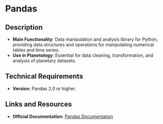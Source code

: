 # Pandas

## Description
- **Main Functionality**: Data manipulation and analysis library for Python, providing data structures and operations for manipulating numerical tables and time series.
- **Use in Planetology**: Essential for data cleaning, transformation, and analysis of planetary datasets.

## Technical Requirements
- **Version**: Pandas 2.0 or higher.

## Links and Resources
- **Official Documentation**: [Pandas Documentation](https://pandas.pydata.org/docs/)
